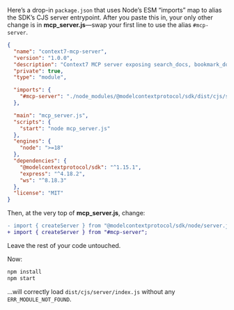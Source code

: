 Here’s a drop-in `package.json` that uses Node’s ESM “imports” map to alias the SDK’s CJS server entrypoint. After you paste this in, your only other change is in **mcp_server.js**—swap your first line to use the alias `#mcp-server`.

```json
{
  "name": "context7-mcp-server",
  "version": "1.0.0",
  "description": "Context7 MCP server exposing search_docs, bookmark_doc & list_bookmarks over WebSocket",
  "private": true,
  "type": "module",

  "imports": {
    "#mcp-server": "./node_modules/@modelcontextprotocol/sdk/dist/cjs/server/index.js"
  },

  "main": "mcp_server.js",
  "scripts": {
    "start": "node mcp_server.js"
  },
  "engines": {
    "node": ">=18"
  },
  "dependencies": {
    "@modelcontextprotocol/sdk": "^1.15.1",
    "express": "^4.18.2",
    "ws": "^8.18.3"
  },
  "license": "MIT"
}
```

Then, at the very top of **mcp_server.js**, change:

```diff
- import { createServer } from "@modelcontextprotocol/sdk/node/server.js";
+ import { createServer } from "#mcp-server";
```

Leave the rest of your code untouched.  

Now:

```bash
npm install
npm start
```

…will correctly load `dist/cjs/server/index.js` without any `ERR_MODULE_NOT_FOUND`.
